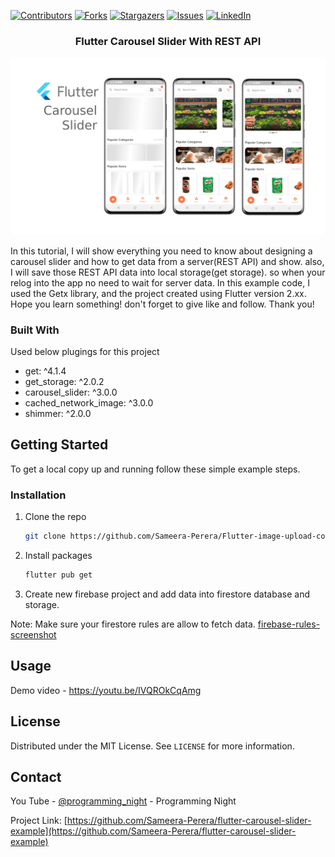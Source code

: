 [![Contributors][contributors-shield]][contributors-url]
[![Forks][forks-shield]][forks-url]
[![Stargazers][stars-shield]][stars-url]
[![Issues][issues-shield]][issues-url]
[![LinkedIn][linkedin-shield]][linkedin-url]
<!-- PROJECT LOGO -->
<p align="center">
  <h3 align="center">Flutter Carousel Slider With REST API</h3>
</p>

[![Product Name Screen Shot][product-screenshot]](https://github.com/Sameera-Perera/flutter-carousel-slider-example/blob/main/home.png)

In this tutorial, I will show everything you need to know about designing a carousel slider and how to get data from a server(REST API) and show. also, I will save those REST API data into local storage(get storage). so when your relog into the app no need to wait for server data.
In this example code, I used the Getx library, and the project created using Flutter version 2.xx. Hope you learn something! don't forget to give like and follow. Thank you!

### Built With
Used below plugings for this project

* get: ^4.1.4
* get_storage: ^2.0.2
* carousel_slider: ^3.0.0
* cached_network_image: ^3.0.0
* shimmer: ^2.0.0


<!-- GETTING STARTED -->
## Getting Started

To get a local copy up and running follow these simple example steps.

### Installation

1. Clone the repo
   ```sh
   git clone https://github.com/Sameera-Perera/Flutter-image-upload-complete-example.git
   ```
2. Install packages
   ```sh
   flutter pub get
   ```
3. Create new firebase project and add data into firestore database and storage.
  
Note: Make sure your firestore rules are allow to fetch data.
[firebase-rules-screenshot]

<!-- USAGE EXAMPLES -->
## Usage

Demo video - https://youtu.be/IVQROkCqAmg


<!-- LICENSE -->
## License

Distributed under the MIT License. See `LICENSE` for more information.


<!-- CONTACT -->
## Contact

You Tube - [@programming_night](https://www.youtube.com/channel/UCKn8mSyZt_qwXK1Kzr6hA9w) - Programming Night

Project Link: [https://github.com/Sameera-Perera/flutter-carousel-slider-example](https://github.com/Sameera-Perera/flutter-carousel-slider-example)

<!-- MARKDOWN LINKS & IMAGES -->
<!-- https://www.markdownguide.org/basic-syntax/#reference-style-links -->
[contributors-shield]: https://img.shields.io/github/contributors/Sameera-Perera/flutter-carousel-slider-example.svg?style=for-the-badge
[contributors-url]: https://github.com/Sameera-Perera/flutter-carousel-slider-example/graphs/contributors
[forks-shield]: https://img.shields.io/github/forks/Sameera-Perera/flutter-carousel-slider-example.svg?style=for-the-badge
[forks-url]: https://github.com/Sameera-Perera/flutter-carousel-slider-example/network/members
[stars-shield]: https://img.shields.io/github/stars/Sameera-Perera/flutter-carousel-slider-example.svg?style=for-the-badge
[stars-url]: https://github.com/Sameera-Perera/flutter-carousel-slider-example/stargazers
[issues-shield]: https://img.shields.io/github/issues/Sameera-Perera/flutter-carousel-slider-example.svg?style=for-the-badge
[issues-url]: https://github.com/Sameera-Perera/flutter-carousel-slider-example/issues
[linkedin-shield]: https://img.shields.io/badge/-LinkedIn-black.svg?style=for-the-badge&logo=linkedin&colorB=555
[linkedin-url]: http://www.linkedin.com/in/sameera-perera-1148081b8
[product-screenshot]: home.png
[firebase-rules-screenshot]: firebase-rules.png
